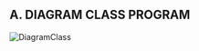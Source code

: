 
## A. DIAGRAM CLASS PROGRAM
![DiagramClass](https://user-images.githubusercontent.com/54715920/79707269-7d0c3200-82ee-11ea-87f3-db6825755d65.jpg)
